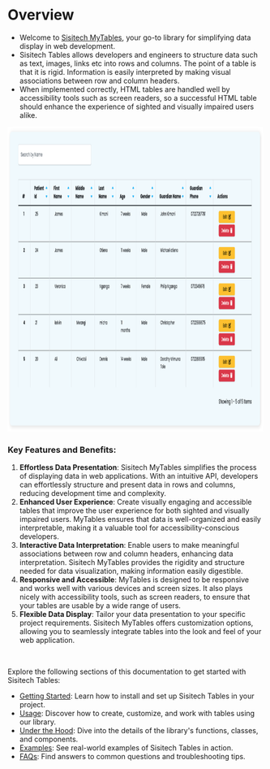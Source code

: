 # Overview

- Welcome to [Sisitech MyTables](https://github.com/sisitech/mytables/pkgs/npm/tables), your go-to library for simplifying data display in web development. 
- Sisitech Tables allows developers and engineers to structure data such as text, images, links etc into rows and columns. The point of a table is that it is rigid. Information is easily interpreted by making visual associations between row and column headers.
- When implemented correctly, HTML tables are handled well by accessibility tools such as screen readers, so a successful HTML table should enhance the experience of sighted and visually impaired users alike.

<img src="../../../images/mytables/patientTable.png" height="600" width="1000">


### Key Features and Benefits:

1. **Effortless Data Presentation**: Sisitech MyTables simplifies the process of displaying data in web applications. With an intuitive API, developers can effortlessly structure and present data in rows and columns, reducing development time and complexity.
2. **Enhanced User Experience**: Create visually engaging and accessible tables that improve the user experience for both sighted and visually impaired users. MyTables ensures that data is well-organized and easily interpretable, making it a valuable tool for accessibility-conscious developers.
3. **Interactive Data Interpretation**: Enable users to make meaningful associations between row and column headers, enhancing data interpretation. Sisitech MyTables provides the rigidity and structure needed for data visualization, making information easily digestible.
4. **Responsive and Accessible**: MyTables is designed to be responsive and works well with various devices and screen sizes. It also plays nicely with accessibility tools, such as screen readers, to ensure that your tables are usable by a wide range of users.
5. **Flexible Data Display**: Tailor your data presentation to your specific project requirements. Sisitech MyTables offers customization options, allowing you to seamlessly integrate tables into the look and feel of your web application.

<br>

Explore the following sections of this documentation to get started with Sisitech Tables:
<br>

- [Getting Started](../myTables/gettingStarted.md): Learn how to install and set up Sisitech Tables in your project.
- [Usage](../myTables/usage.md): Discover how to create, customize, and work with tables using our library.
- [Under the Hood](../myTables/underTheHood.md): Dive into the details of the library's functions, classes, and components.
- [Examples](../myTables/examples.md): See real-world examples of Sisitech Tables in action.
- [FAQs](../myTables/faqs.md): Find answers to common questions and troubleshooting tips.